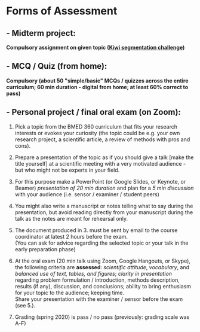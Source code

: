 # Forms of Assessment


## - Midterm project:
**Compulsory assignment on given topic ([Kiwi segmentation challenge](../midterm-project))**

## - MCQ / Quiz (from home):
**Compulsory (about 50 "simple/basic" MCQs / quizzes across the entire curriculum; 60 min duration - digital from home; at least 60\% correct to pass)**

## - Personal project / final oral exam (on Zoom):


1. Pick a topic from the BMED 360 curriculum that fits your research interests or evokes your curiosity (the topic could be e.g. your own research project, a scientific article, a review of methods with pros and cons).

2. Prepare a presentation of the topic as if you should give a talk [make the title yourself] at a scientific meeting with a very motivated audience - but who might not be experts in your field.   

3. For this purpose make a PowerPoint (or Google Slides, or Keynote, or Beamer) _presentation of 20 min duration_ and plan for a _5 min discussion_ with your audience  (i.e. sensor / examiner / student peers)

4. You might also write a manuscript or notes telling what to say during the presentation, but avoid reading directly from your manuscript during the talk as the notes are meant for rehearsal only.

5. The document produced in 3. must be sent by email to the course coordinator at latest 2 hours before the exam.<br>  (You can ask for advice regarding the selected topic or your talk in the early preparation phase)


6. At the oral exam (20 min talk using  Zoom, Google Hangouts, or Skype), the following criteria are **assessed**:
_scientific attitude_, _vocabulary_, and _balanced use of text, tables, and figures_; _clarity in presentation_ regarding problem formulation / introduction, methods description, results (if any), discussion, and conclusions; ability to bring enthusiasm for your topic to the audience; keeping time.<br>
Share your presentation with the examiner / sensor before the exam (see 5.).

7.   Grading (spring 2020) is pass / no pass    (previously: grading scale was A-F)
